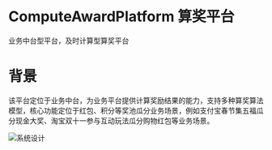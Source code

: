 # ComputeAwardPlatform 算奖平台
业务中台型平台，及时计算型算奖平台

# 背景
该平台定位于业务中台，为业务平台提供计算奖励结果的能力，支持多种算奖算法模型，核心功能定位于红包、积分等奖池瓜分业务场景，例如支付宝春节集五福瓜分现金大奖、淘宝双十一参与互动玩法瓜分购物红包等业务场景。

![系统设计](https://raw.githubusercontent.com/wtopps/compute-award-platform/master/imgs/system%20desgin.jpg)
